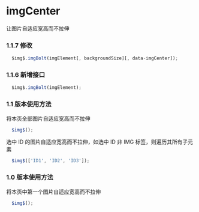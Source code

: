 imgCenter
=========

让图片自适应宽高而不拉伸

### 1.1.7 修改

```js
  $img$.imgBolt(imgElement[, backgroundSize][, data-imgCenter]);
```

### 1.1.6 新增接口

```js
  $img$.imgBolt(imgElement);
```

### 1.1 版本使用方法

将本页全部图片自适应宽高而不拉伸

```js
  $img$();
```

选中 ID 的图片自适应宽高而不拉伸，如选中 ID 非 IMG 标签，则遍历其所有子元素

```js
  $img$(['ID1', 'ID2', 'ID3']);
```


### 1.0 版本使用方法

将本页中第一个图片自适应宽高而不拉伸

```js
  $img$();
```